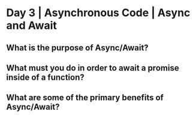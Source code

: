 # Day 3 | Asynchronous Code | Async and Await

## What is the purpose of Async/Await?

## What must you do in order to await a promise inside of a function?


## What are some of the primary benefits of Async/Await?